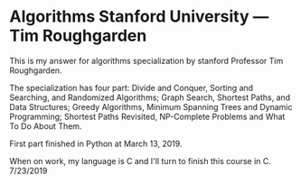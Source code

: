 # Algorithms Stanford University — Tim Roughgarden
This is my answer for algorithms specialization by stanford Professor Tim Roughgarden.

The specialization has four part: Divide and Conquer, Sorting and Searching, and Randomized Algorithms; Graph Search, Shortest Paths, and Data Structures; Greedy Algorithms, Minimum Spanning Trees and Dynamic Programming; 
Shortest Paths Revisited, NP-Complete Problems and What To Do About Them. 

First part finished in Python at March 13, 2019.

When on work, my language is C and I'll turn to finish this course in C. 7/23/2019
